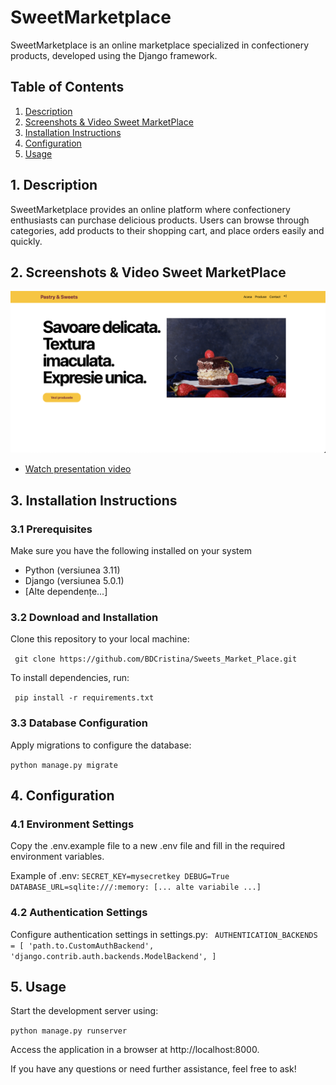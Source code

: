 # SweetMarketplace

SweetMarketplace is an online marketplace specialized in confectionery products, developed using the Django framework.

## Table of Contents

1. [Description](#1-description)
2. [Screenshots & Video Sweet MarketPlace](#2-Screenshots-&-Video-Sweet-MarketPlace)
3. [Installation Instructions](#3-installation-instructions)
4. [Configuration](#4-configuration)
5. [Usage](#5-usage)


## 1. Description

SweetMarketplace provides an online platform where confectionery enthusiasts can purchase delicious products. Users can browse through categories, add products to their shopping cart, and place orders easily and quickly.


## 2. Screenshots & Video Sweet MarketPlace
![Alt Text](photo_app/sweet_market_place.png)
- [Watch presentation video](https://youtu.be/WiQzqCyintI)

## 3. Installation Instructions

### 3.1 Prerequisites

Make sure you have the following installed on your system

- Python (versiunea 3.11)
- Django (versiunea 5.0.1)
- [Alte dependențe...]

### 3.2 Download and Installation

Clone this repository to your local machine:

``
git clone https://github.com/BDCristina/Sweets_Market_Place.git``

To install dependencies, run:

``
pip install -r requirements.txt``

### 3.3 Database Configuration

Apply migrations to configure the database:

``
python manage.py migrate ``
## 4. Configuration

### 4.1 Environment Settings
Copy the .env.example file to a new .env file and fill in the required environment variables.

Example of .env:
``
SECRET_KEY=mysecretkey
DEBUG=True
DATABASE_URL=sqlite:///:memory:
[... alte variabile ...] ``

### 4.2 Authentication Settings

Configure authentication settings in settings.py:
``
AUTHENTICATION_BACKENDS = [
    'path.to.CustomAuthBackend',
    'django.contrib.auth.backends.ModelBackend',
]``
## 5. Usage

Start the development server using:

``
python manage.py runserver ``

Access the application in a browser at http://localhost:8000.

If you have any questions or need further assistance, feel free to ask!

